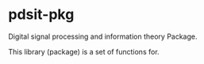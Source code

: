 # pdsit-pkg

Digital signal processing and information theory Package.

This library (package) is a set of functions for.
